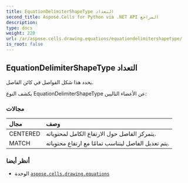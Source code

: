 ```yaml
---
title: EquationDelimiterShapeType التعداد
second_title: Aspose.Cells for Python via .NET API المراجع
description:
type: docs
weight: 220
url: /ar/aspose.cells.drawing.equations/equationdelimitershapetype/
is_root: false
---
```

##  EquationDelimiterShapeType التعداد
يحدد هذا شكل الفواصل في كائن الفاصل.



يكشف النوع EquationDelimiterShapeType عن الأعضاء التاليين:

###  مجالات
| مجال| وصف|
| :- | :- |
| CENTERED | يتمركز الفاصل حول الارتفاع الكامل لمحتوياته.|
| MATCH | يتم تعديل الفاصل ليتناسب تمامًا مع ارتفاع محتوياته.|



###  أنظر أيضا
* الوحدة [`aspose.cells.drawing.equations`](..)
